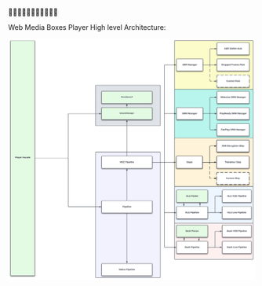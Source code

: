 🚧🚧🚧🚧🚧🚧🚧🚧🚧🚧🚧


Web Media Boxes Player High level Architecture:

![web-media-box-player-high-level-architecture](./resources/web-media-box-player-high-level-architecture.svg)
